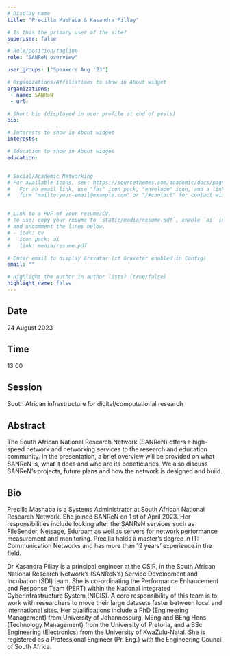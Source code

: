 ```yaml
---
# Display name
title: "Precilla Mashaba & Kasandra Pillay"

# Is this the primary user of the site?
superuser: false

# Role/position/tagline
role: "SANReN overview"

user_groups: ["Speakers Aug '23"]

# Organizations/Affiliations to show in About widget
organizations:
 - name: SANReN
 - url: 

# Short bio (displayed in user profile at end of posts)
bio: 

# Interests to show in About widget
interests: 

# Education to show in About widget
education:


# Social/Academic Networking
# For available icons, see: https://sourcethemes.com/academic/docs/page-builder/#icons
#   For an email link, use "fas" icon pack, "envelope" icon, and a link in the
#   form "mailto:your-email@example.com" or "/#contact" for contact widget.


# Link to a PDF of your resume/CV.
# To use: copy your resume to `static/media/resume.pdf`, enable `ai` icons in `params.toml`, 
# and uncomment the lines below.
# - icon: cv
#   icon_pack: ai
#   link: media/resume.pdf

# Enter email to display Gravatar (if Gravatar enabled in Config)
email: ""

# Highlight the author in author lists? (true/false)
highlight_name: false
---
```


## Date

24 August 2023

## Time

13:00

## Session

South African infrastructure for digital/computational research


## Abstract

The South African National Research Network (SANReN) offers a high-speed network and networking services to the research and education community. In the presentation, a brief overview will be provided on what SANReN is, what it does and who are its beneficiaries. We also discuss SANReN’s projects, future plans and how the network is designed and build.

## Bio

Precilla Mashaba is a Systems Administrator at South African National Research Network. She joined SANReN on 1 st of April 2023. Her responsibilities include looking after the SANReN services such as FileSender, Netsage, Eduroam as well as servers for network performance measurement and monitoring. Precilla holds a master’s degree in IT: Communication Networks and has more than 12 years’ experience in the field.

Dr Kasandra Pillay is a principal engineer at the CSIR, in the South African National Research Network’s (SANReN’s) Service Development and Incubation (SDI) team. She is co-ordinating the Performance Enhancement and Response Team (PERT) within the National Integrated Cyberinfrastructure System (NICIS). A core responsibility of this team is to work with researchers to move their large datasets faster between local and international sites. Her qualifications include a PhD (Engineering Management) from University of Johannesburg, MEng and BEng Hons (Technology Management) from the University of Pretoria, and a BSc Engineering (Electronics) from the University of KwaZulu-Natal. She is registered as a Professional Engineer (Pr. Eng.) with the Engineering Council of South Africa. 

